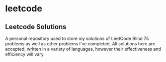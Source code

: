 # leetcode

## Leetcode Solutions

A personal repository used to store my solutions of LeetCode Blind 75 problems as well as other problems I've completed.
All solutions here are accepted, written in a variety of languages, however their effectiveness and efficiency will vary.